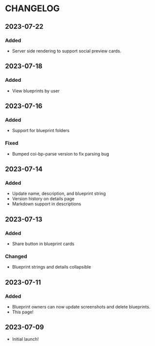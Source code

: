 # CHANGELOG

## 2023-07-22

### Added

- Server side rendering to support social preview cards.

## 2023-07-18

### Added

- View blueprints by user

## 2023-07-16

### Added

- Support for blueprint folders

### Fixed

- Bumped coi-bp-parse version to fix parsing bug

## 2023-07-14

### Added

- Update name, description, and blueprint string
- Version history on details page
- Markdown support in descriptions

## 2023-07-13

### Added

- Share button in blueprint cards

### Changed

- Blueprint strings and details collapsible

## 2023-07-11

### Added

- Blueprint owners can now update screenshots and delete blueprints.
- This page!

## 2023-07-09

- Initial launch!
